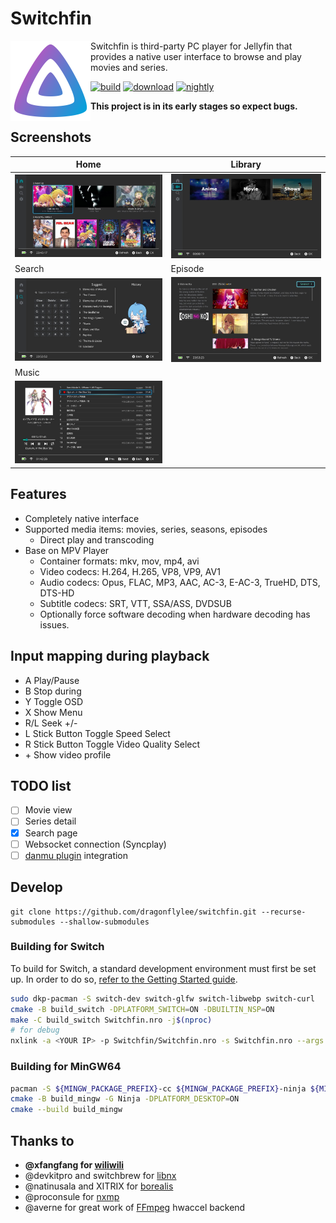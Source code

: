 # Switchfin

<img src="scripts/org.player.switchfin.svg" alt="icon" height="128" width="128" align="left">

Switchfin is third-party PC player for Jellyfin that provides a native user interface to browse and play movies and series.
<br>

[![build](https://github.com/dragonflylee/switchfin/actions/workflows/build.yaml/badge.svg)](https://github.com/dragonflylee/switchfin/actions/workflows/build.yaml) [![download](https://img.shields.io/github/downloads/dragonflylee/switchfin/total?label=Downloads)](https://github.com/dragonflylee/switchfin/releases/latest) [![nightly](https://img.shields.io/badge/nightly-build-green)](https://nightly.link/dragonflylee/switchfin/workflows/build.yaml/dev)

**This project is in its early stages so expect bugs.**

## Screenshots
| Home                                | Library                             |
|-------------------------------------|-------------------------------------|
| ![Home](images/home.jpg) | ![Library](images/library.jpg) | 
| Search | Episode |
| ![Search](images/search.jpg) | ![Episode](images/episode.jpg) |
| Music | |
| ![Music](images/music.jpg) | |

## Features
- Completely native interface
- Supported media items: movies, series, seasons, episodes 
  - Direct play and transcoding
- Base on MPV Player
  - Container formats: mkv, mov, mp4, avi
  - Video codecs: H.264, H.265, VP8, VP9, AV1
  - Audio codecs: Opus, FLAC, MP3, AAC, AC-3, E-AC-3, TrueHD, DTS, DTS-HD
  - Subtitle codecs: SRT, VTT, SSA/ASS, DVDSUB
  - Optionally force software decoding when hardware decoding has issues.

## Input mapping during playback

- A Play/Pause
- B Stop during
- Y Toggle OSD
- X Show Menu 
- R/L Seek +/-
- L Stick Button Toggle Speed Select
- R Stick Button Toggle Video Quality Select
- \+ Show video profile

## TODO list

- [ ] Movie view
- [ ] Series detail
- [x] Search page
- [ ] Websocket connection (Syncplay)
- [ ] [danmu plugin](https://github.com/cxfksword/jellyfin-plugin-danmu) integration

## Develop

```shell
git clone https://github.com/dragonflylee/switchfin.git --recurse-submodules --shallow-submodules
```

### Building for Switch

To build for Switch, a standard development environment must first be set up. In order to do so, [refer to the Getting Started guide](https://devkitpro.org/wiki/Getting_Started).

```bash
sudo dkp-pacman -S switch-dev switch-glfw switch-libwebp switch-curl
cmake -B build_switch -DPLATFORM_SWITCH=ON -DBUILTIN_NSP=ON
make -C build_switch Switchfin.nro -j$(nproc)
# for debug
nxlink -a <YOUR IP> -p Switchfin/Switchfin.nro -s Switchfin.nro --args -d -v
```

### Building for MinGW64

```bash
pacman -S ${MINGW_PACKAGE_PREFIX}-cc ${MINGW_PACKAGE_PREFIX}-ninja ${MINGW_PACKAGE_PREFIX}-cmake
cmake -B build_mingw -G Ninja -DPLATFORM_DESKTOP=ON
cmake --build build_mingw
```

## Thanks to

- **@xfangfang for [wiliwili](https://github.com/xfangfang/wiliwili)**
- @devkitpro and switchbrew for [libnx](https://github.com/switchbrew/libnx)
- @natinusala and XITRIX for [borealis](https://github.com/natinusala/borealis)
- @proconsule for [nxmp](https://github.com/proconsule/nxmp)
- @averne for great work of [FFmpeg](https://github.com/averne/FFmpeg) hwaccel backend 
